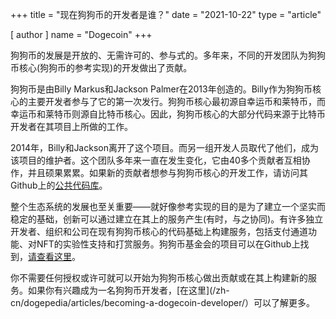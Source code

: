 +++
title = "现在狗狗币的开发者是谁？"
date = "2021-10-22"
type = "article"

[ author ]
  name = "Dogecoin"
+++

狗狗币的发展是开放的、无需许可的、参与式的。多年来，不同的开发团队为狗狗币核心(狗狗币的参考实现)的开发做出了贡献。

狗狗币是由Billy Markus和Jackson Palmer在2013年创造的。Billy作为狗狗币核心的主要开发者参与了它的第一次发行。狗狗币核心最初源自幸运币和莱特币，而幸运币和莱特币则源自比特币核心。因此，狗狗币核心的大部分代码来源于比特币开发者在其项目上所做的工作。

2014年，Billy和Jackson离开了这个项目。而另一组开发人员取代了他们，成为该项目的维护者。这个团队多年来一直在发生变化，它由40多个贡献者互相协作，并且硕果累累。如果新的贡献者想参与狗狗币核心的开发工作，请访问其Github上的[公共代码库](https://github.com/dogecoin/dogecoin)。

整个生态系统的发展也至关重要——就好像参考实现的目的是为了建立一个坚实而稳定的基础，创新可以通过建立在其上的服务产生(有时，与之协同)。有许多独立开发者、组织和公司在现有狗狗币核心的代码基础上构建服务，包括支付通道功能、对NFT的实验性支持和打赏服务。狗狗币基金会的项目可以在Github上找到，[请查看这里](https://github.com/dogecoinfoundation)。

你不需要任何授权或许可就可以开始为狗狗币核心做出贡献或在其上构建新的服务。如果你有兴趣成为一名狗狗币开发者，[在这里](/zh-cn/dogepedia/articles/becoming-a-dogecoin-developer/）可以了解更多。
